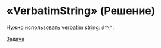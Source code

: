 # «VerbatimString» (Решение)

Нужно использовать verbatim string: `@"\"`.

[Задача](./VerbatimString-P.md)
